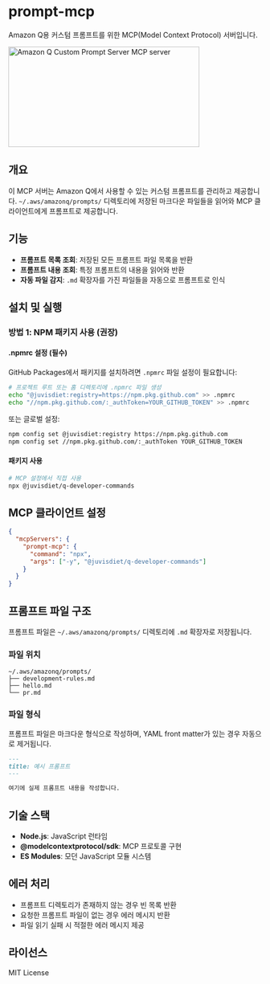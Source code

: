 # prompt-mcp

Amazon Q용 커스텀 프롬프트를 위한 MCP(Model Context Protocol) 서버입니다.

<a href="https://glama.ai/mcp/servers/@fiet-kyo/prompt-mcp">
  <img width="380" height="200" src="https://glama.ai/mcp/servers/@fiet-kyo/prompt-mcp/badge" alt="Amazon Q Custom Prompt Server MCP server" />
</a>

## 개요

이 MCP 서버는 Amazon Q에서 사용할 수 있는 커스텀 프롬프트를 관리하고 제공합니다. `~/.aws/amazonq/prompts/` 디렉토리에 저장된 마크다운 파일들을 읽어와 MCP 클라이언트에게 프롬프트로 제공합니다.

## 기능

- **프롬프트 목록 조회**: 저장된 모든 프롬프트 파일 목록을 반환
- **프롬프트 내용 조회**: 특정 프롬프트의 내용을 읽어와 반환
- **자동 파일 감지**: `.md` 확장자를 가진 파일들을 자동으로 프롬프트로 인식

## 설치 및 실행

### 방법 1: NPM 패키지 사용 (권장)

#### .npmrc 설정 (필수)

GitHub Packages에서 패키지를 설치하려면 `.npmrc` 파일 설정이 필요합니다:

```bash
# 프로젝트 루트 또는 홈 디렉토리에 .npmrc 파일 생성
echo "@juvisdiet:registry=https://npm.pkg.github.com" >> .npmrc
echo "//npm.pkg.github.com/:_authToken=YOUR_GITHUB_TOKEN" >> .npmrc
```

또는 글로벌 설정:

```bash
npm config set @juvisdiet:registry https://npm.pkg.github.com
npm config set //npm.pkg.github.com/:_authToken YOUR_GITHUB_TOKEN
```

#### 패키지 사용

```bash
# MCP 설정에서 직접 사용
npx @juvisdiet/q-developer-commands
```

## MCP 클라이언트 설정

```json
{
  "mcpServers": {
    "prompt-mcp": {
      "command": "npx",
      "args": ["-y", "@juvisdiet/q-developer-commands"]
    }
  }
}
```

## 프롬프트 파일 구조

프롬프트 파일은 `~/.aws/amazonq/prompts/` 디렉토리에 `.md` 확장자로 저장됩니다.

### 파일 위치
```
~/.aws/amazonq/prompts/
├── development-rules.md
├── hello.md
└── pr.md
```

### 파일 형식
프롬프트 파일은 마크다운 형식으로 작성하며, YAML front matter가 있는 경우 자동으로 제거됩니다.

```markdown
---
title: 예시 프롬프트
---

여기에 실제 프롬프트 내용을 작성합니다.
```



## 기술 스택

- **Node.js**: JavaScript 런타임
- **@modelcontextprotocol/sdk**: MCP 프로토콜 구현
- **ES Modules**: 모던 JavaScript 모듈 시스템

## 에러 처리

- 프롬프트 디렉토리가 존재하지 않는 경우 빈 목록 반환
- 요청한 프롬프트 파일이 없는 경우 에러 메시지 반환
- 파일 읽기 실패 시 적절한 에러 메시지 제공

## 라이선스

MIT License 